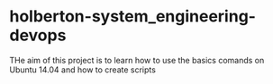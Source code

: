 # holberton-system_engineering-devops
THe aim of this project is to learn how to use the basics comands on Ubuntu 14.04 and how to create scripts 
